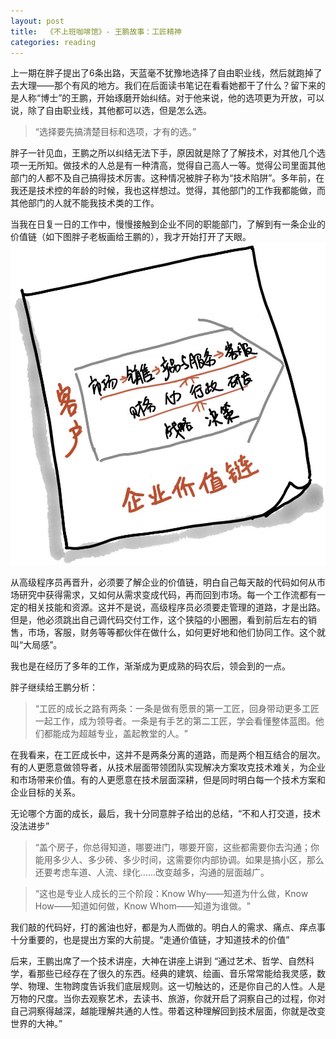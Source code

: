 ```yaml
---
layout: post
title:  《不上班咖啡馆》- 王鹏故事：工匠精神
categories: reading
---
```


上一期在胖子提出了6条出路，天蓝毫不犹豫地选择了自由职业线，然后就跑掉了去大理——那个有风的地方。我们在后面读书笔记在看看她都干了什么？留下来的是人称“博士”的王鹏，开始琢磨开始纠结。对于他来说，他的选项更为开放，可以说，除了自由职业线，其他都可以选，但是怎么选。

> “选择要先搞清楚目标和选项，才有的选。”

胖子一针见血，王鹏之所以纠结无法下手，原因就是除了了解技术，对其他几个选项一无所知。做技术的人总是有一种清高，觉得自己高人一等。觉得公司里面其他部门的人都不及自己搞得技术厉害。这种情况被胖子称为“技术陷阱”。多年前，在我还是技术控的年龄的时候，我也这样想过。觉得，其他部门的工作我都能做，而其他部门的人就不能我技术类的工作。

当我在日复一日的工作中，慢慢接触到企业不同的职能部门，了解到有一条企业的价值链（如下图胖子老板画给王鹏的），我才开始打开了天眼。
![企业价值链](/assets/%E4%B8%8D%E4%B8%8A%E7%8F%AD%E5%92%96%E5%95%A1%E9%A6%86-%E4%BC%81%E4%B8%9A%E4%BB%B7%E5%80%BC%E9%93%BE.png)

从高级程序员再晋升，必须要了解企业的价值链，明白自己每天敲的代码如何从市场研究中获得需求，又如何从需求变成代码，再而回到市场。每一个工作流都有一定的相关技能和资源。这并不是说，高级程序员必须要走管理的道路，才是出路。但是，他必须跳出自己调代码交付工作，这个狭隘的小圈圈，看到前后左右的销售，市场，客服，财务等等都伙伴在做什么，如何更好地和他们协同工作。这个就叫“大局感”。

我也是在经历了多年的工作，渐渐成为更成熟的码农后，领会到的一点。

胖子继续给王鹏分析： 

> “工匠的成长之路有两条：一条是做有愿景的第一工匠，回身带动更多工匠一起工作，成为领导者。一条是有手艺的第二工匠，学会看懂整体蓝图。他们都能成为超越专业，盖起教堂的人。​”

在我看来，在工匠成长中，这并不是两条分离的道路，而是两个相互结合的层次。有的人更愿意做领导者，从技术层面带领团队实现解决方案攻克技术难关，为企业和市场带来价值。有的人更愿意在技术层面深耕，但是同时明白每一个技术方案和企业目标的关系。

无论哪个方面的成长，最后，我十分同意胖子给出的总结，“不和人打交道，技术没法进步”

> “盖个房子，你总得知道，哪要进门，哪要开窗，这些都需要你去沟通；你能用多少人、多少砖、多少时间，这需要你内部协调。如果是搞小区，那么还要考虑车道、人流、绿化……改变越多，沟通的层面越广。

> “这也是专业人成长的三个阶段：Know Why——知道为什么做，Know How——知道如何做，Know Whom——知道为谁做。​”

我们敲的代码好，打的酱油也好，都是为人而做的。明白人的需求、痛点、痒点事十分重要的，也是提出方案的大前提。“走通价值链，才知道技术的价值”

后来，王鹏出席了一个技术讲座，大神在讲座上讲到 “通过艺术、哲学、自然科学，看那些已经存在了很久的东西。经典的建筑、绘画、音乐常常能给我灵感，数学、物理、生物跨度告诉我们底层规则。这一切触达的，还是你自己的人性。人是万物的尺度。当你去观察艺术，去读书、旅游，你就开启了洞察自己的过程，你对自己洞察得越深，越能理解共通的人性。带着这种理解回到技术层面，你就是改变世界的大神。”


<!--stackedit_data:
eyJoaXN0b3J5IjpbODAxMDc2ODQyLC05ODUwNzE2NjAsLTE0MD
U4NzAzMDYsLTU5MDg2ODA2NSwxNTQyMjM2MjU4LDI2ODM2ODE2
NSwtOTM1MTA1ODE4LC0xMjI4MjI0MjQ0XX0=
-->